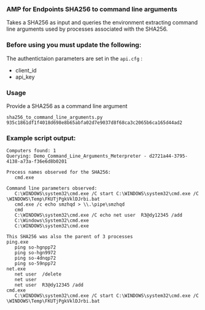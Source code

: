 ### AMP for Endpoints SHA256 to command line arguments

Takes a SHA256 as input and queries the environment extracting command line arguments used by processes associated with the SHA256.

### Before using you must update the following:
The authentictaion parameters are set in the ```api.cfg``` :
- client_id 
- api_key

### Usage
Provide a SHA256 as a command line argument
```
sha256_to_command_line_arguments.py 935c1861df1f4018d698e8b65abfa02d7e9037d8f68ca3c2065b6ca165d44ad2
```

### Example script output:  
```
Computers found: 1
Querying: Demo_Command_Line_Arguments_Meterpreter - d2721a44-3795-4138-a73a-f36e6d8b0201

Process names observed for the SHA256:
   cmd.exe

Command line parameters observed:
   C:\WINDOWS\system32\cmd.exe /C start C:\WINDOWS\system32\cmd.exe /C \WINDOWS\Temp\FKUTjPgkVklDJrbi.bat
   cmd.exe /c echo smzhqd > \\.\pipe\smzhqd
   cmd
   C:\WINDOWS\system32\cmd.exe /C echo net user  R3@dy12345 /add
   C:\Windows\System32\cmd.exe
   C:\WINDOWS\system32\cmd.exe

This SHA256 was also the parent of 3 processes
ping.exe
   ping so-hgnpp72
   ping so-hgn9972
   ping so-4dnqp72
   ping so-59npp72
net.exe
   net user  /delete
   net user
   net user  R3@dy12345 /add
cmd.exe
   C:\WINDOWS\system32\cmd.exe /C start C:\WINDOWS\system32\cmd.exe /C \WINDOWS\Temp\FKUTjPgkVklDJrbi.bat
```
